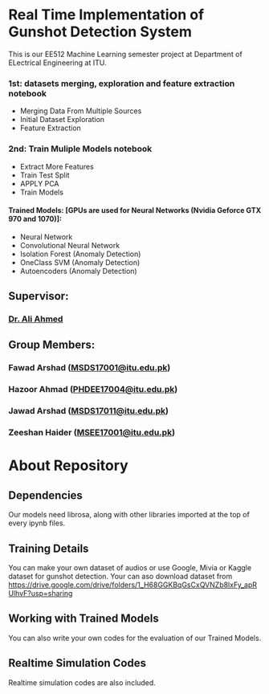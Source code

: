 # Real Time Implementation of Gunshot Detection System
This is our EE512 Machine Learning semester project at Department of ELectrical Engineering at ITU.

### 1st: datasets merging, exploration and feature extraction notebook
- Merging Data From Multiple Sources
- Initial Dataset Exploration
- Feature Extraction

### 2nd: Train Muliple Models notebook
- Extract More Features
- Train Test Split
- APPLY PCA
- Train Models
#### Trained Models: [GPUs are used for Neural Networks (Nvidia Geforce GTX 970 and 1070)]:
- Neural Network
- Convolutional Neural Network
- Isolation Forest (Anomaly Detection)
- OneClass SVM (Anomaly Detection)
- Autoencoders (Anomaly Detection)

## Supervisor:
### [Dr. Ali Ahmed](https://itu.edu.pk/faculty-itu/dr-ali-ahmed/)
## Group Members:
### Fawad Arshad (MSDS17001@itu.edu.pk)
### Hazoor Ahmad (PHDEE17004@itu.edu.pk)
### Jawad Arshad (MSDS17011@itu.edu.pk)
### Zeeshan Haider (MSEE17001@itu.edu.pk)
# About Repository
## Dependencies
Our models need librosa, along with other libraries imported at the top of every ipynb files.
## Training Details
You can make your own dataset of audios or use Google, Mivia or Kaggle dataset for gunshot detection.
Your can aso download dataset from https://drive.google.com/drive/folders/1_H68GGKBqGsCxQVNZb8lxFy_apRUlhvF?usp=sharing
## Working with Trained Models
You can also write your own codes for the evaluation of our Trained Models.
## Realtime Simulation Codes
Realtime simulation codes are also included.
